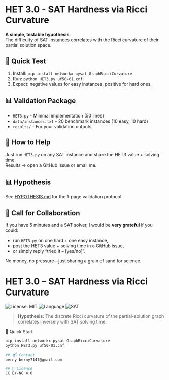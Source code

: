 # HET 3.0 - SAT Hardness via Ricci Curvature

**A simple, testable hypothesis**:  
The difficulty of SAT instances correlates with the Ricci curvature of their partial solution space.

## 🎯 Quick Test

1. Install: `pip install networkx pysat GraphRicciCurvature`
2. Run: `python HET3.py uf50-01.cnf`
3. Expect: negative values for easy instances, positive for hard ones.

## 📊 Validation Package

- `HET3.py` - Minimal implementation (50 lines)
- `data/instances.txt` - 20 benchmark instances (10 easy, 10 hard)
- `results/` - For your validation outputs

## 🤝 How to Help

Just run `HET3.py` on any SAT instance and share the HET3 value + solving time.  
Results → open a GitHub issue or email me.
## 📊 Hypothesis
See [HYPOTHESIS.md](HYPOTHESIS.md) for the 1-page validation protocol.
## 🤝 Call for Collaboration
If you have 5 minutes and a SAT solver, I would be **very grateful** if you could:
- run `HET3.py` on one hard + one easy instance,
- post the HET3 value + solving time in a GitHub issue,
- or simply reply “tried it – [yes/no]”.

No money, no pressure—just sharing a grain of sand for science.
# HET 3.0 – SAT Hardness via Ricci Curvature

![License: MIT](https://img.shields.io/badge/License-MIT-yellow.svg)
![Language](https://img.shields.io/badge/Language-Python-blue.svg)
![SAT](https://img.shields.io/badge/Topic-SAT-orange.svg)

> **Hypothesis**: The discrete Ricci curvature of the partial-solution graph correlates inversely with SAT solving time.

 🚀 Quick Start

```bash
pip install networkx pysat GraphRicciCurvature
python HET3.py uf50-01.cnf

## 📬 Contact
berny berny7147@gmail.com

## 📄 License
CC BY-NC 4.0 
